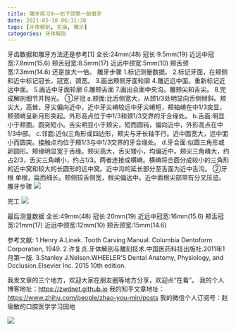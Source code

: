 ```yaml
---
title: 雕牙练习9——右下颌第一前磨牙
date: 2021-05-18 06:31:30
tags: [牙体解剖, 实操, 雕牙]
categories: 牙体解剖
---
```

牙齿数据和雕牙方法还是参考[1]
全长:24mm(48)
冠长:9.5mm(19)
近远中冠宽:7.8mm(15.6)
颊舌冠宽:8.5mm(17)
近远中颈宽:5mm(10)
颊舌颈宽:7.3mm(14.6)
还是放大一倍。
雕牙步骤
1.标记测量数据。
2.标记牙面，在颊侧和近中标记冠长，冠宽，颈宽。
3.画出颊侧牙面轮廓
4.雕近远中面。重新标记近远中面。
5.画近中牙面轮廓
6.雕颊舌面
7.画出合面中央沟。雕颊尖和舌尖。
8.完成解剖细节并抛光。
①牙冠
a.颊面:比舌侧宽大，从颈1/3处明显向舌侧倾斜。颊尖大，高耸，牙尖偏向近中，近中牙尖嵴较远中牙尖嵴短，颊轴嵴在中1/3突显，颊颈嵴呈新月形突起。外形高点位于中1/3和颈1/3交界的牙合缘处。
b.舌面:明显小于颊面。圆突短小。舌尖明显小于颊尖，短而圆钝，偏向近中，外形高点在中1/3中部。
c.邻面:近似三角形或四边形，颊尖与牙长轴平行。近中面宽大，远中面小而圆突。接触点均位于颊1/3与中1/3交界的牙合缘处。
d.牙合面:似圆三角形或卵圆形。颊缘明显宽于舌缘。颊尖高大，舌尖矮小，均偏近中。颊尖三角嵴大，约占2/3，舌尖三角嵴小，约占1/3。两者连接成横嵴。横嵴将合面分成较小的三角形的近中窝和较大的长圆形的远中窝。近中沟的延长部分至舌面为近中舌沟。
②牙根
单根，扁而细长。颊侧较舌侧宽，根尖偏远中。近中面根尖部常有分叉压迹。
雕牙步骤
![](https://zymblog-1258069789.cos.ap-chengdu.myqcloud.com/blog0249-toothcarve/09/01.png)



完工
![](https://zymblog-1258069789.cos.ap-chengdu.myqcloud.com/blog0249-toothcarve/09/02.gif)



最后测量数据
全长:49mm(48)
冠长:20mm(19)
近远中冠宽:16mm(15.6)
颊舌冠宽:21mm(17)
近远中颈宽:12mm(10)
颊舌颈宽:15mm(14.6)




参考文献:
1.Henry A.Linek. Tooth Carving Manual. Columbia Dentoform Corporation, 1949.
2.许复贞.牙体解剖与雕刻技术.中国医药科技出版社.2011年1月第一版.
3.Stanley J.Nelson.WHEELER’S Dental Anatomy, Physiology, and Occlusion.Elsevier Inc. 2015 10th edition.








我发文章的三个地方，欢迎大家在朋友圈等地方分享，欢迎点“在看”。
我的个人博客地址：https://zwdnet.github.io
我的知乎文章地址： https://www.zhihu.com/people/zhao-you-min/posts
我的微信个人订阅号：赵瑜敏的口腔医学学习园地








![](https://zymblog-1258069789.cos.ap-chengdu.myqcloud.com/other/wx.jpg)


